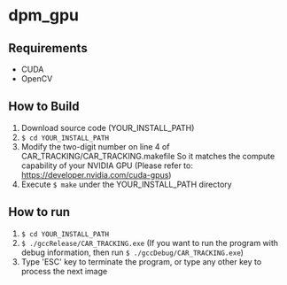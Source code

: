 dpm_gpu
=======

## Requirements
- CUDA
- OpenCV

## How to Build
1. Download source code (YOUR_INSTALL_PATH)
2. `$ cd YOUR_INSTALL_PATH`
3. Modify the two-digit number on line 4 of CAR_TRACKING/CAR_TRACKING.makefile So it matches the compute capability of your NVIDIA GPU (Please refer to: https://developer.nvidia.com/cuda-gpus)
4. Execute `$ make` under the YOUR_INSTALL_PATH directory

## How to run
1. `$ cd YOUR_INSTALL_PATH`
2. `$ ./gccRelease/CAR_TRACKING.exe`
(If you want to run the program with debug information, then run `$ ./gccDebug/CAR_TRACKING.exe`)
3. Type 'ESC' key to terminate the program, or type any other key to process the next image
